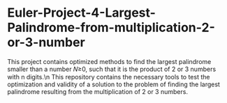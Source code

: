 # Euler-Project-4-Largest-Palindrome-from-multiplication-2-or-3-number
This project contains optimized methods to find the largest palindrome smaller than a number 𝑁≥0, such that it is the product of 2 or 3 numbers with n digits.\n
This repository contains the necessary tools to test the optimization and validity of a solution to the problem of finding the largest palindrome resulting from the multiplication of 2 or 3 numbers.
